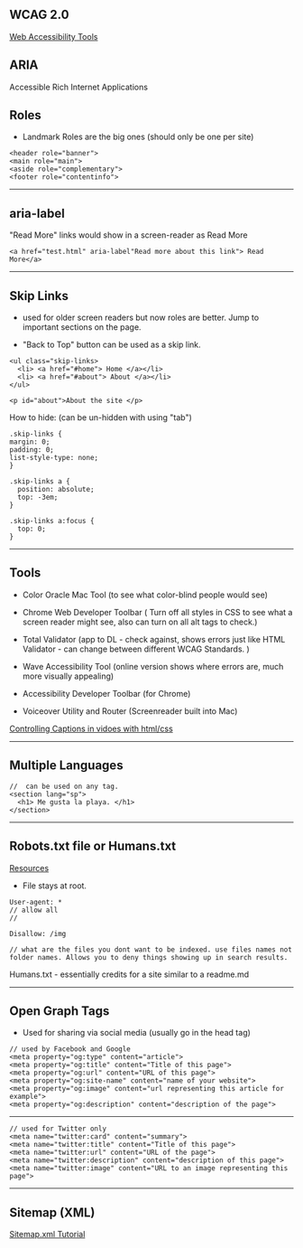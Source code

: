 ## WCAG 2.0

[Web Accessibility Tools ](https://frontendmasters.com/books/front-end-handbook/2018/tools/accessibility.html)

## ARIA

Accessible Rich Internet Applications

## Roles

- Landmark Roles are the big ones (should only be one per site)

```
<header role="banner">
<main role="main">
<aside role="complementary">
<footer role="contentinfo">
```

---

## aria-label

"Read More" links would show in a screen-reader as Read More

```
<a href="test.html" aria-label"Read more about this link"> Read More</a>
```

---

## Skip Links

- used for older screen readers but now roles are better. Jump to important sections on the page.

- "Back to Top" button can be used as a skip link.

```
<ul class="skip-links>
  <li> <a href="#home"> Home </a></li>
  <li> <a href="#about"> About </a></li>
</ul>

<p id="about">About the site </p>
```

How to hide: (can be un-hidden with using "tab")

```
.skip-links {
margin: 0;
padding: 0;
list-style-type: none;
}

.skip-links a {
  position: absolute;
  top: -3em;
}

.skip-links a:focus {
  top: 0;
}
```

---

## Tools

- Color Oracle Mac Tool (to see what color-blind people would see)

* Chrome Web Developer Toolbar ( Turn off all styles in CSS to see what a screen reader might see, also can turn on all alt tags to check.)

- Total Validator (app to DL - check against, shows errors just like HTML Validator - can change between different WCAG Standards. )

- Wave Accessibility Tool (online version shows where errors are, much more visually appealing)

- Accessibility Developer Toolbar (for Chrome)

- Voiceover Utility and Router (Screenreader built into Mac)

[Controlling Captions in vidoes with html/css](https://www.youtube.com/watch?v=DcWsUyhBykE&index=7&list=PLyuRouwmQCjlu6VexWFQNToJ3EaQUva1t)

---

## Multiple Languages

```
//  can be used on any tag.
<section lang="sp">
  <h1> Me gusta la playa. </h1>
</section>
```

---

## Robots.txt file or Humans.txt

[Resources](https://gist.github.com/prof3ssorSt3v3/d609482f5a681f7085d6bff84312da36)

- File stays at root.

```
User-agent: *
// allow all
//

Disallow: /img

// what are the files you dont want to be indexed. use files names not folder names. Allows you to deny things showing up in search results.
```

Humans.txt - essentially credits for a site similar to a readme.md

---

## Open Graph Tags

- Used for sharing via social media (usually go in the head tag)

```
// used by Facebook and Google
<meta property="og:type" content="article">
<meta property="og:title" content="Title of this page">
<meta property="og:url" content="URL of this page">
<meta property="og:site-name" content="name of your website">
<meta property="og:image" content="url representing this article for example">
<meta property="og:description" content="description of the page">
```

---

```
// used for Twitter only
<meta name="twitter:card" content="summary">
<meta name="twitter:title" content="Title of this page">
<meta name="twitter:url" content="URL of the page">
<meta name="twitter:description" content="description of this page">
<meta name="twitter:image" content="URL to an image representing this page">
```

---

## Sitemap (XML)

[Sitemap.xml Tutorial](https://www.youtube.com/watch?v=_CKevzKuZLc&list=PLyuRouwmQCjl8f_CEKfbNHipwMq-zQi2K&index=6)
